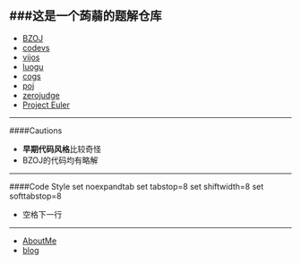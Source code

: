###这是一个蒟蒻的题解仓库
--- 
* [BZOJ](http://www.lydsy.com/JudgeOnline)
* [codevs](http://codevs.cn/)
* [vijos](https://vijos.org)
* [luogu](http://www.luogu.org/)
* [cogs](http://cojs.tk/cogs/index.php)
* [poj](http://poj.org/)
* [zerojudge](http://zerojudge.tw/)
* [Project Euler](https://projecteuler.net)
---
####Cautions
* **早期代码风格**比较奇怪
* BZOJ的代码均有略解

***
####Code Style
	set noexpandtab
	set tabstop=8
	set shiftwidth=8
	set softtabstop=8
* 空格下一行

***
* [AboutMe](http://yeguanghao.is-programmer.com/aboutme)
* [blog](http://www.cnblogs.com/yeguanghao)
